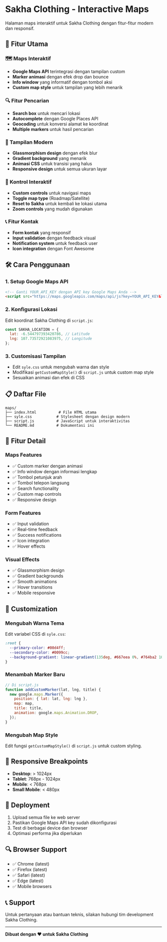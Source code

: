 # Sakha Clothing - Interactive Maps

Halaman maps interaktif untuk Sakha Clothing dengan fitur-fitur modern dan responsif.

## 🚀 Fitur Utama

### 🗺️ Maps Interaktif

- **Google Maps API** terintegrasi dengan tampilan custom
- **Marker animasi** dengan efek drop dan bounce
- **Info window** yang informatif dengan tombol aksi
- **Custom map style** untuk tampilan yang lebih menarik

### 🔍 Fitur Pencarian

- **Search box** untuk mencari lokasi
- **Autocomplete** dengan Google Places API
- **Geocoding** untuk konversi alamat ke koordinat
- **Multiple markers** untuk hasil pencarian

### 🎨 Tampilan Modern

- **Glassmorphism design** dengan efek blur
- **Gradient background** yang menarik
- **Animasi CSS** untuk transisi yang halus
- **Responsive design** untuk semua ukuran layar

### 📱 Kontrol Interaktif

- **Custom controls** untuk navigasi maps
- **Toggle map type** (Roadmap/Satellite)
- **Reset to Sakha** untuk kembali ke lokasi utama
- **Zoom controls** yang mudah digunakan

### 📞 Fitur Kontak

- **Form kontak** yang responsif
- **Input validation** dengan feedback visual
- **Notification system** untuk feedback user
- **Icon integration** dengan Font Awesome

## 🛠️ Cara Penggunaan

### 1. Setup Google Maps API

```html
<!-- Ganti YOUR_API_KEY dengan API key Google Maps Anda -->
<script src="https://maps.googleapis.com/maps/api/js?key=YOUR_API_KEY&libraries=places"></script>
```

### 2. Konfigurasi Lokasi

Edit koordinat Sakha Clothing di `script.js`:

```javascript
const SAKHA_LOCATION = {
  lat: -6.544797393420786, // Latitude
  lng: 107.73572921083975, // Longitude
};
```

### 3. Customisasi Tampilan

- Edit `syle.css` untuk mengubah warna dan style
- Modifikasi `getCustomMapStyle()` di `script.js` untuk custom map style
- Sesuaikan animasi dan efek di CSS

## 📋 Daftar File

```
maps/
├── index.html          # File HTML utama
├── syle.css           # Stylesheet dengan design modern
├── script.js          # JavaScript untuk interaktivitas
└── README.md          # Dokumentasi ini
```

## 🎯 Fitur Detail

### Maps Features

- ✅ Custom marker dengan animasi
- ✅ Info window dengan informasi lengkap
- ✅ Tombol petunjuk arah
- ✅ Tombol telepon langsung
- ✅ Search functionality
- ✅ Custom map controls
- ✅ Responsive design

### Form Features

- ✅ Input validation
- ✅ Real-time feedback
- ✅ Success notifications
- ✅ Icon integration
- ✅ Hover effects

### Visual Effects

- ✅ Glassmorphism design
- ✅ Gradient backgrounds
- ✅ Smooth animations
- ✅ Hover transitions
- ✅ Mobile responsive

## 🔧 Customization

### Mengubah Warna Tema

Edit variabel CSS di `syle.css`:

```css
:root {
  --primary-color: #00d4ff;
  --secondary-color: #0099cc;
  --background-gradient: linear-gradient(135deg, #667eea 0%, #764ba2 100%);
}
```

### Menambah Marker Baru

```javascript
// Di script.js
function addCustomMarker(lat, lng, title) {
  new google.maps.Marker({
    position: { lat: lat, lng: lng },
    map: map,
    title: title,
    animation: google.maps.Animation.DROP,
  });
}
```

### Mengubah Map Style

Edit fungsi `getCustomMapStyle()` di `script.js` untuk custom styling.

## 📱 Responsive Breakpoints

- **Desktop**: > 1024px
- **Tablet**: 768px - 1024px
- **Mobile**: < 768px
- **Small Mobile**: < 480px

## 🚀 Deployment

1. Upload semua file ke web server
2. Pastikan Google Maps API key sudah dikonfigurasi
3. Test di berbagai device dan browser
4. Optimasi performa jika diperlukan

## 🔍 Browser Support

- ✅ Chrome (latest)
- ✅ Firefox (latest)
- ✅ Safari (latest)
- ✅ Edge (latest)
- ✅ Mobile browsers

## 📞 Support

Untuk pertanyaan atau bantuan teknis, silakan hubungi tim development Sakha Clothing.

---

**Dibuat dengan ❤️ untuk Sakha Clothing**
